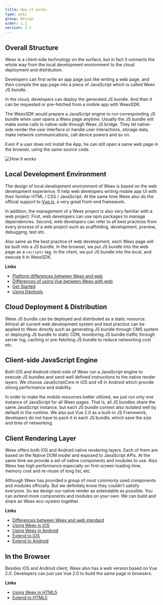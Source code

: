 ```yaml
---
title: How it works
type: wiki
group: Design
order: 1.1
version: 2.1
---
```


<!-- toc -->

## Overall Structure

Weex is a client-side technology on the surface, but in fact it connects the whole way from the local development environment to the cloud deployment and distribution.

Developers can first write an app page just like writing a web page, and then compile the app page into a piece of JavaScript which is called Weex JS bundle.

In the cloud, developers can deploy the generated JS bundle. And then it can be requested or pre-fetched from a mobile app with WeexSDK.

The WeexSDK would prepare a JavaScript engine to run corresponding JS bundle when user opens a Weex page anytime. Usually the JS bundle will make some calls to native-side through Weex JS bridge. They let native-side render the user interface or handle user interactions, storage data, make network communications, call device powers and so on.

Even if a user does not install the App, he can still open a same web page in the browser, using the same source code.

![How it works](/guide/images/flow.png)

## Local Development Environment

The design of local development environment of Weex is based on the web development experience. It help web developers writing mobile app UI with their familiar HTML / CSS / JavaScript. At the same time Weex also do the official support to [Vue.js](https://vuejs.org/), a very great front-end framework.

In addition, the management of a Weex project is also very familiar with a web project. First, web developers can use npm packages to manage dependencies. Second, web developers can refer to all best practices from every process of a web project such as scaffolding, development, preview, debugging, test etc.

Also same as the best practice of web development, each Weex page will be built into a JS bundle. In the browser, we put JS bundle into the web page as a `<script>` tag. In the client, we put JS bundle into the local, and execute it in WeexSDK.

**Links**

* [Platform differences between Weex and web](/wiki/platform-difference.html)
* [Differences of using Vue between Weex with web](/wiki/platform-difference.html)
* [Get Started](../index.html)
* [Using Devtools](./devtools.html)

## Cloud Deployment & Distribution

Weex JS bundle can be deployed and distributed as a static resource. Almost all current web development system and best practice can be applied to Weex directly such as generating JS bundle through CMS system or deploying JS bundle to static CDN, monitoring JS bundle traffic through server log, caching or pre-fetching JS bundle to reduce networking cost etc.

## Client-side JavaScript Engine

Both iOS and Android client-side of Weex run a JavaScript engine to execute JS bundles and send well defined instructions to the native render layers. We choose JavaScriptCore in iOS and v8 in Android which provide strong performance and stability.

In order to make the mobile resources better utilized, we just run only one instance of JavaScript for all Weex pages. That is, all JS bundles share the same JavaScript instance, but each JS bundle context also isolated well by default in the runtime. We also put Vue 2.0 as a built-in JS Framework, developers do not have to pack it in each JS bundle, which save the size and time of networking.

## Client Rendering Layer

Weex offers both iOS and Android native rendering layers. Each of them are based on the Native DOM model and exposed to JavaScript APIs. At the same time we provide a set of native components and modules to use. Also Weex has high performance especially on first-screen loading time, memory cost and re-reuse of long list, etc.

Although Weex has provided a group of most commonly used components and modules officially. But we definitely know they couldn't satisfy everyone. So we design our native render as extendable as possible. You can extend more components and modules on your own. We can build and share an Weex eco-system together.

**Links**

* [Differences between Weex and web standard](../../references/web-standards.html)
* [Using Weex in iOS](/references/ios-apis.html)
* [Using Weex in Android](/references/android-apis.html)
* [Extend to iOS](/guide/extend-ios.html)
* [Extend to Android](/guide/extend-android.html)

## In the Browser

Besides iOS and Android client, Weex also has a web version based on Vue 2.0. Developers can just use Vue 2.0 to build the same page in browsers.

**Links**

* [Using Weex in HTML5](../../references/html5-apis.html)
* [Extend to HTML5](../../references/advanced/extend-to-html5.html)
